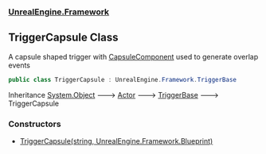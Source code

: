 ### [UnrealEngine.Framework](./UnrealEngine-Framework.md 'UnrealEngine.Framework')
## TriggerCapsule Class
A capsule shaped trigger with [CapsuleComponent](./CapsuleComponent.md 'UnrealEngine.Framework.CapsuleComponent') used to generate overlap events  
```csharp
public class TriggerCapsule : UnrealEngine.Framework.TriggerBase
```
Inheritance [System.Object](https://docs.microsoft.com/en-us/dotnet/api/System.Object 'System.Object') &#129106; [Actor](./Actor.md 'UnrealEngine.Framework.Actor') &#129106; [TriggerBase](./TriggerBase.md 'UnrealEngine.Framework.TriggerBase') &#129106; TriggerCapsule  
### Constructors
- [TriggerCapsule(string, UnrealEngine.Framework.Blueprint)](./TriggerCapsule-TriggerCapsule(string_Blueprint).md 'UnrealEngine.Framework.TriggerCapsule.TriggerCapsule(string, UnrealEngine.Framework.Blueprint)')
